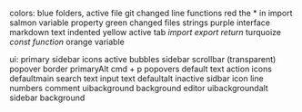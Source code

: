colors:
	blue
		folders, active file
		git changed line
		functions
	red
		the * in import
	salmon
		variable property
	green
		changed files
		strings
	purple
		interface
		markdown text indented
	yellow
		active tab
		_import_
		_export_
		_return_
	turquoize
		_const_
		_function_
	orange
		variable

ui:
	primary
		sidebar icons active
		bubbles sidebar
		scrollbar (transparent)
		popover border
	primaryAlt
		cmd + p
		popovers
	default
		text
		action icons
	defaultmain
		search text
		input text
	defaultalt
		inactive sidbar icon
		line numbers
		comment
	uibackground
		background editor
	uibackgroundalt
		sidebar background

